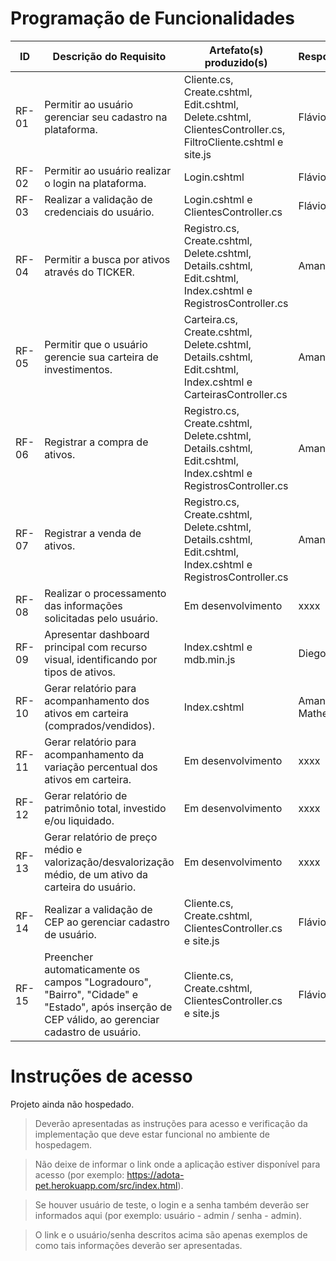 # Programação de Funcionalidades

|ID    | Descrição do Requisito  | Artefato(s) produzido(s) | Responsável(eis) |
|------|-----------------------------------------|----|----|
|RF-01| Permitir ao usuário gerenciar seu cadastro na plataforma. | Cliente.cs, Create.cshtml, Edit.cshtml, Delete.cshtml, ClientesController.cs, FiltroCliente.cshtml e site.js| Flávio / Ronald|
|RF-02| Permitir ao usuário realizar o login na plataforma. | Login.cshtml |Flávio / Ronald|
|RF-03| Realizar a validação de credenciais do usuário. | Login.cshtml e ClientesController.cs |Flávio / Ronald|
|RF-04| Permitir a busca por ativos através do TICKER. |  Registro.cs,  Create.cshtml, Delete.cshtml, Details.cshtml, Edit.cshtml, Index.cshtml e RegistrosController.cs | Amanda|
|RF-05| Permitir que o usuário gerencie sua carteira de investimentos. | Carteira.cs, Create.cshtml, Delete.cshtml, Details.cshtml, Edit.cshtml, Index.cshtml e CarteirasController.cs|Amanda|
|RF-06| Registrar a compra de ativos. | Registro.cs,  Create.cshtml, Delete.cshtml, Details.cshtml, Edit.cshtml, Index.cshtml e RegistrosController.cs|Amanda|
|RF-07| Registrar a venda de ativos. | Registro.cs,  Create.cshtml, Delete.cshtml, Details.cshtml, Edit.cshtml, Index.cshtml e RegistrosController.cs |Amanda / Flávio|
|RF-08| Realizar o processamento das informações solicitadas pelo usuário. | Em desenvolvimento | xxxx |
|RF-09| Apresentar dashboard principal com recurso visual, identificando por tipos de ativos. | Index.cshtml e mdb.min.js |Diego / Pedro|
|RF-10| Gerar relatório para acompanhamento dos ativos em carteira (comprados/vendidos). | Index.cshtml | Amanda / Lucas / Matheus |
|RF-11| Gerar relatório para acompanhamento da variação percentual dos ativos em carteira. | Em desenvolvimento | xxxx |
|RF-12| Gerar relatório de patrimônio total, investido e/ou liquidado. | Em desenvolvimento | xxxx |
|RF-13| Gerar relatório de preço médio e valorização/desvalorização médio, de um ativo da carteira do usuário. | Em desenvolvimento | xxxx |
|RF-14| Realizar a validação de CEP ao gerenciar cadastro de usuário. | Cliente.cs, Create.cshtml, ClientesController.cs e site.js | Flávio |
|RF-15| Preencher automaticamente os campos "Logradouro", "Bairro", "Cidade" e "Estado", após inserção de CEP válido, ao gerenciar cadastro de usuário. | Cliente.cs, Create.cshtml, ClientesController.cs e site.js | Flávio |

# Instruções de acesso

Projeto ainda não hospedado.
>Deverão apresentadas as instruções para acesso e verificação da implementação que deve estar funcional no ambiente de hospedagem.

>Não deixe de informar o link onde a aplicação estiver disponível para acesso (por exemplo: https://adota-pet.herokuapp.com/src/index.html).

>Se houver usuário de teste, o login e a senha também deverão ser informados aqui (por exemplo: usuário - admin / senha - admin).

>O link e o usuário/senha descritos acima são apenas exemplos de como tais informações deverão ser apresentadas.
